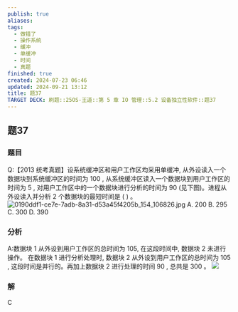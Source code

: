 ```yaml
---
publish: true
aliases: 
tags:
  - 做错了
  - 操作系统
  - 缓冲
  - 单缓冲
  - 时间
  - 真题
finished: true
created: 2024-07-23 06:46
updated: 2024-09-21 13:12
title: 题37
TARGET DECK: 刷题::25OS-王道::第 5 章 IO 管理::5.2 设备独立性软件::题37
---
```


## 题37
### 题目
Q:【2013 统考真题】设系统缓冲区和用户工作区均采用单缓冲, 从外设读入一个数据块到系统缓冲区的时间为 100 , 从系统缓冲区读入一个数据块到用户工作区的时间为 5 , 对用户工作区中的一个数据块进行分析的时间为 90 (见下图)。进程从外设读入并分析 2 个数据块的最短时间是 ( ) 。
![0190ddf1-ce7e-7adb-8a31-d53a45f4205b_154_106826.jpg](https://img.hwenyi.tech/202407231258121.webp)
A. 200 B. 295 C. 300 D. 390
### 分析
A:数据块 1 从外设到用户工作区的总时间为 105, 在这段时间中, 数据块 2 未进行操作。
在数据块 1 进行分析处理时, 数据块 2 从外设到用户工作区的总时间为 105 , 这段时间是并行的。再加上数据块 2 进行处理的时间 90 , 总共是 300 。
![](https://img.hwenyi.tech/202408112129660.webp)
### 解
C
